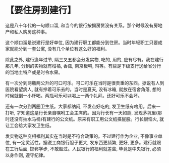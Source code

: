 # 【要住房到建行】

这是八十年代的一句顺口溜, 和当今的银行按揭房贷没有关系。那个时候没有房地产和私人购房这种事。

这个顺口溜是说建行是好单位, 因为建行职工都能分到住房。当时年轻职工只要成家就能分到一套公寓, 没有几个单位有这么好的福利。

除此之外, 建行逢年过节, 隔三叉五都会分发实物, 吃的, 用的, 应有尽有。我在建行那几年, 分到的实物就有柑橘, 香菇, 南京板鸭, 鸡等。有些是下级支行送给省分行的当地土特产或是时令水果。

有一次分到两瓶两公升的可口可乐。可口可乐在当时是很贵重的东西。据说有人到医院看望病人, 就有拎着可乐去的。当时是夏天, 没有冰箱, 就放在宿舍角落, 想的时候就倒一小杯喝。两瓶可乐可以喝上一两个礼拜。还好可乐不会坏。

还有一次分到两圈卫生纸。大家都纳闷, 不发点好吃的, 发卫生纸有啥用。后来一打听, 才知道这是行长亲自嘱咐工会主席的。因为行长有一天如厕, 发现茅坑里(那时还没有抽水马桶)有建行的公文纸。原来有职工用公文纸搽屁股。行长很恼火, 就让工会给大家发卫生纸。

发实物这种变相福利其实在当时是不符合政策的。不过建行作为企业, 不像事业单位, 有一定灵活性。据说工商银行胆子更大, 发东西更频繁, 更好, 更多。建行就跟在工行后面, 邯郸学步, 不敢超过。人民银行的福利就差些, 毕竟是中央银行, 必须以身作则, 遵守纪律。

